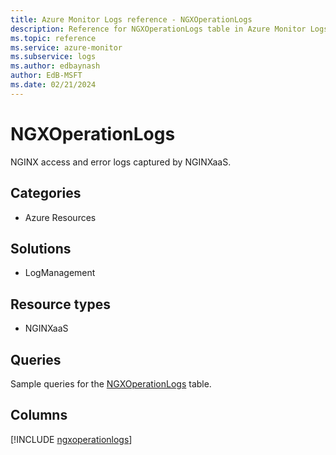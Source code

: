 ```yaml
---
title: Azure Monitor Logs reference - NGXOperationLogs
description: Reference for NGXOperationLogs table in Azure Monitor Logs.
ms.topic: reference
ms.service: azure-monitor
ms.subservice: logs
ms.author: edbaynash
author: EdB-MSFT
ms.date: 02/21/2024
---
```


# NGXOperationLogs

NGINX access and error logs captured by NGINXaaS.


## Categories

- Azure Resources

## Solutions

- LogManagement

## Resource types

- NGINXaaS

## Queries

 Sample queries for the [NGXOperationLogs](/azure/azure-monitor/reference/queries/ngxoperationlogs) table.


## Columns
  
[!INCLUDE [ngxoperationlogs](.././tables/includes/ngxoperationlogs-include.md)]
